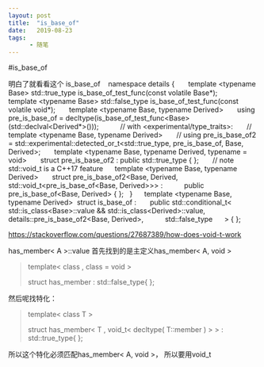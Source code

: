 ```yaml
---
layout: post
title:  "is_base_of"
date:   2019-08-23
tags:
      - 随笔
---
```


#is_base_of


明白了就看看这个 is_base_of
  
namespace details { 
     template \<typename Base> std::true_type is_base_of_test_func(const
volatile Base\*); 
     template \<typename Base> std::false_type
is_base_of_test_func(const volatile void\*); 
     template \<typename Base, typename Derived> 
     using pre_is_base_of =
decltype(is_base_of_test_func\<Base>(std::declval\<Derived\*\>())); 
   
     // with \<experimental/type_traits>: 
     // template \<typename Base, typename Derived> 
     // using pre_is_base_of2 =
std::experimental::detected_or_t\<std::true_type, pre_is_base_of, Base,
Derived>; 
     template \<typename Base, typename Derived, typename = void> 
     struct pre_is_base_of2 : public std::true_type { }; 
     // note std::void_t is a C++17 feature
     template \<typename Base, typename Derived> 
     struct pre_is_base_of2\<Base, Derived,
std::void_t\<pre_is_base_of\<Base, Derived>\>\> : 
         public pre_is_base_of\<Base, Derived> { }; 
 } 
   
template \<typename Base, typename Derived> 
struct is_base_of : 
     public std::conditional_t\< 
         std::is_class\<Base>::value &&
std::is_class\<Derived>::value, 
         details::pre_is_base_of2\<Base, Derived>, 
         std::false_type
     > { }; 



<https://stackoverflow.com/questions/27687389/how-does-void-t-work>

has_member\< A \>::value 首先找到的是主定义has_member\< A, void \>

> template\< class , class = void \>
>
> struct has_member : std::false_type{ };

然后呢找特化：

> template\< class T \>
>
> struct has_member\< T , void_t\< decltype( T::member ) > > :
> std::true_type{ };

所以这个特化必须匹配has_member\< A, void \>， 所以要用void_t



